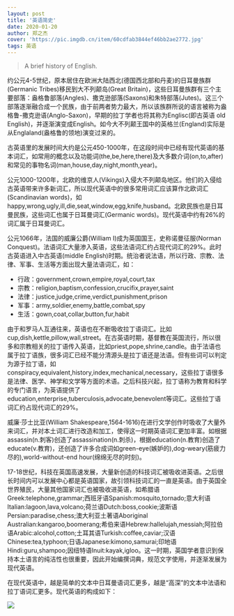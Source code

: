 ```yaml
---
layout: post
title: '英语简史'
date: 2020-01-20
author: 郑之杰
cover: 'https://pic.imgdb.cn/item/60cdfab3844ef46bb2ae2772.jpg'
tags: 英语
---
```


> A brief history of English.

约公元4-5世纪，原本居住在欧洲大陆西北(德国西北部和丹麦)的日耳曼族群(Germanic Tribes)移民到大不列颠岛(Great Britain)，这些日耳曼族群有三个主要部落：盎格鲁部落(Angles)、撒克逊部落(Saxons)和朱特部落(Jutes)。这三个部落逐渐融合成一个民族，由于前两者势力最大，所以该族群所说的语言被称为盎格鲁-撒克逊语(Anglo-Saxon)，早期的拉丁学者也将其称为Englisc(即古英语 old English)，并逐渐演变成English。如今大不列颠王国中的英格兰(England)实际是从Englaland(盎格鲁的领地)演变过来的。

古英语里的发展时间大约是公元450-1000年，在这段时间中已经有现代英语的基本词汇，如常用的概念以及功能词(the,be,here,there)及大多数介词(on,to,after)和常见的事物名词(man,house,day,night,month,year)。

公元1000-1200年，北欧的维京人(Vikings)入侵大不列颠岛地区。他们的入侵给古英语带来许多新词汇，所以现代英语中的很多常用词汇应该算作北欧词汇(Scandinavian words)，如happy,wrong,ugly,ill,die,seat,window,egg,knife,husband。北欧民族也是日耳曼民族，这些词汇也属于日耳曼词汇(Germanic words)。现代英语中约有$26\%$的词汇属于日耳曼词汇。

公元1066年，法国的威廉公爵(William Ⅰ)成为英国国王，史称诺曼征服(Norman Conquest)。法语词汇大量渗入英语，这些法语词汇约占现代词汇的$29\%$。此时古英语进入中古英语(middle English)时期。统治者说法语，所以行政、宗教、法律、军事、生活等方面出现大量法语词汇，如：
- 行政：government,crown,empire,royal,court,tax
- 宗教：religion,baptism,confession,crucifix,prayer,saint
- 法律：justice,judge,crime,verdict,punishment,prison
- 军事：army,soldier,enemy,battle,combat,spy
- 生活：gown,coat,collar,button,fur,habit

由于和罗马人互通往来，英语也在不断吸收拉丁语词汇。比如cup,dish,kettle,pillow,wall,street。在古英语时期，基督教在英国流行，所以很多和宗教相关的拉丁语传入英语，比如priest,pope,shrine,candle。由于法语也属于拉丁语族，很多词汇已经不能分清源头是拉丁语还是法语。但有些词可以判定为源于拉丁语，如conspiracy,equivalent,history,index,mechanical,necessary，这些拉丁语很多是法律、医学、神学和文学等方面的术语。之后科技兴起，拉丁语称为教育和科学的专门语言，为英语提供了education,enterprise,tuberculosis,advocate,benevolent等词汇。这些拉丁语词汇约占现代词汇的$29\%$。

威廉·莎士比亚(William Shakespeare,1564-1616)在进行文学创作时吸收了大量外来词汇，并对本土词汇进行改造和加工，使得这一时期英语词汇更加丰富。如根据assassin(n.刺客)创造了assassination(n.刺杀)，根据education(n.教育)创造了educate(v.教育)，还创造了许多合成词如green-eye(嫉妒的),dog-weary(筋疲力尽的),world-without-end hour(绵绵无尽的时刻)。

17-18世纪，科技在英国高速发展，大量新创造的科技词汇被吸收进英语。之后很长时间内可以发展中心都是英语国家，故引领科技词汇的一直是英语。由于英国全世界殖民，大量其他国家词汇也被吸收进英语，如希腊语Greek:telephone,grammar;西班牙语Spanish:mosquito,tornado;意大利语Italian:lagoon,lava,volcano;荷兰语Dutch:boss,cookie;波斯语Persian:paradise,chess;澳大利亚土著语Aboriginal Australian:kangaroo,boomerang;希伯来语Hebrew:hallelujah,messiah;阿拉伯语Arabic:alcohol,cotton;土耳其语Turkish:coffee,caviar;汉语Chinese:tea,typhoon;日语Japanese:kimono,samurai;印地语Hindi:guru,shampoo;因纽特语Inuit:kayak,igloo。这一时期，英国学者意识到保持本土语言的纯洁性也很重要，因此开始编撰词典，规范文字使用，并逐渐发展为现代英语。

在现代英语中，越是简单的文本中日耳曼语词汇更多，越是“高深”的文本中法语和拉丁语词汇更多。现代英语的构成如下：

![](https://pic.imgdb.cn/item/60cdfab3844ef46bb2ae2772.jpg)

